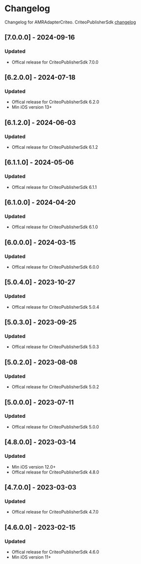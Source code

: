 # Changelog

Changelog for AMRAdapterCriteo. 
CriteoPublisherSdk [changelog](https://publisherdocs.criteotilt.com/app/ios/get-started/)

## [7.0.0.0] - 2024-09-16
### Updated
- Offical release for CriteoPublisherSdk 7.0.0

## [6.2.0.0] - 2024-07-18
### Updated
- Offical release for CriteoPublisherSdk 6.2.0
- Min iOS version 13+

## [6.1.2.0] - 2024-06-03
### Updated
- Offical release for CriteoPublisherSdk 6.1.2

## [6.1.1.0] - 2024-05-06
### Updated
- Offical release for CriteoPublisherSdk 6.1.1

## [6.1.0.0] - 2024-04-20
### Updated
- Offical release for CriteoPublisherSdk 6.1.0

## [6.0.0.0] - 2024-03-15
### Updated
- Offical release for CriteoPublisherSdk 6.0.0

## [5.0.4.0] - 2023-10-27
### Updated
- Offical release for CriteoPublisherSdk 5.0.4

## [5.0.3.0] - 2023-09-25
### Updated
- Offical release for CriteoPublisherSdk 5.0.3

## [5.0.2.0] - 2023-08-08
### Updated
- Offical release for CriteoPublisherSdk 5.0.2

## [5.0.0.0] - 2023-07-11
### Updated
- Offical release for CriteoPublisherSdk 5.0.0

## [4.8.0.0] - 2023-03-14
### Updated
- Min iOS version 12.0+
- Offical release for CriteoPublisherSdk 4.8.0

## [4.7.0.0] - 2023-03-03
### Updated
- Offical release for CriteoPublisherSdk 4.7.0

## [4.6.0.0] - 2023-02-15
### Updated
- Offical release for CriteoPublisherSdk 4.6.0
- Min iOS version 11+
